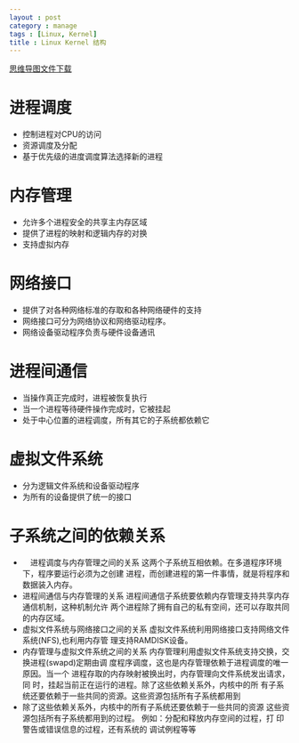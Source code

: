 ```yaml
---
layout : post
category : manage
tags : [Linux, Kernel]
title : Linux Kernel 结构
---
```

[思维导图文件下载](#)
# 进程调度
- 控制进程对CPU的访问
- 资源调度及分配
- 基于优先级的进度调度算法选择新的进程
# 内存管理
- 允许多个进程安全的共享主内存区域
- 提供了进程的映射和逻辑内存的对换
- 支持虚拟内存
# 网络接口
- 提供了对各种网络标准的存取和各种网络硬件的支持
- 网络接口可分为网络协议和网络驱动程序。
- 网络设备驱动程序负责与硬件设备通讯
# 进程间通信
- 当操作真正完成时，进程被恢复执行
- 当一个进程等待硬件操作完成时，它被挂起
- 处于中心位置的进程调度，所有其它的子系统都依赖它
# 虚拟文件系统
- 分为逻辑文件系统和设备驱动程序
- 为所有的设备提供了统一的接口
# 子系统之间的依赖关系
- 　进程调度与内存管理之间的关系
        这两个子系统互相依赖。在多道程序环境下，程序要运行必须为之创建
进程，而创建进程的第一件事情，就是将程序和数据装入内存。
- 进程间通信与内存管理的关系
        进程间通信子系统要依赖内存管理支持共享内存通信机制，这种机制允许
两个进程除了拥有自己的私有空间，还可以存取共同的内存区域。
- 虚拟文件系统与网络接口之间的关系
        虚拟文件系统利用网络接口支持网络文件系统(NFS),也利用内存管
理支持RAMDISK设备。
- 内存管理与虚拟文件系统之间的关系
        内存管理利用虚拟文件系统支持交换，交换进程(swapd)定期由调
度程序调度，这也是内存管理依赖于进程调度的唯一原因。当一个
进程存取的内存映射被换出时，内存管理向文件系统发出请求，同
时，挂起当前正在运行的进程。除了这些依赖关系外，内核中的所
有子系统还要依赖于一些共同的资源。这些资源包括所有子系统都用到
- 除了这些依赖关系外，内核中的所有子系统还要依赖于一些共同的资源
        这些资源包括所有子系统都用到的过程。
例如：分配和释放内存空间的过程，打
印警告或错误信息的过程，还有系统的
调试例程等等